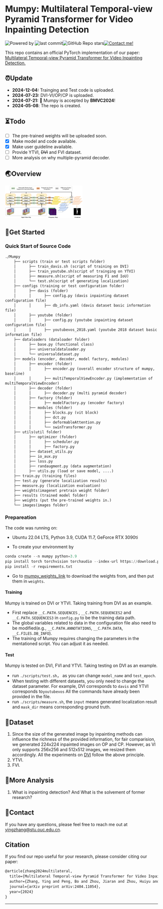 # Mumpy: Multilateral Temporal-view Pyramid Transformer for Video Inpainting Detection

![Powered by](https://img.shields.io/badge/Based_on-Pytorch-blue?logo=pytorch) ![last commit](https://img.shields.io/github/last-commit/yuxiaoxiangyong/Mumpy)![GitHub Repo stars](https://img.shields.io/github/stars/yuxiaoxiangyong/Mumpy)[![Contact me!](https://img.shields.io/badge/Official%20-Yes-1abc9c.svg)](https://GitHub.com/yuxiaoxiangyong)

This repo contains an official PyTorch implementation of our paper: [Multilateral Temporal-view Pyramid Transformer for Video Inpainting Detection.](https://arxiv.org/abs/2404.11054)

## ⏰Update
- **2024-12-04:** Trainging and Test code is uploaded.
- **2024-07-23:** DVI-VI/OP/CP is uploaded.
- **2024-07-21:** 📢 Mumpy is accepted by **BMVC2024**!
- **2024-05-08**: The repo is created.

## ⏳Todo
- [ ] The pre-trained weights will be uploaded soon.
- [x] Make model and code available.
- [x] Make user guideline available.
- [ ] Provide YTVI, ~~DVI~~ and FVI dataset.
- [ ] More analysis on why multiple-pyramid decoder.

## 🌏Overview

<img src=".\images\overview.png" style="zoom: 25%;" />

## 🌄Get Started


### Quick Start of Source Code

```
./Mumpy
    ├── scripts (train or test scripts folder)
    │      ├── train_davis.sh (script of training on DVI)
    │      ├── train_youtube.sh(script of trainging on YTVI)
    │      ├── measure.sh(script of measuring F1 and IoU)
    │      └── test.sh(script of generating localization)
    ├── configs (training or test configuration folder)
    │      ├── davis (folder)
    │      │      ├── config.py (davis inpainting dataset configuration file)
    │      │      ├── db_info.yaml (davis dataset basic information file)	    
    │      ├── youtube (folder)
    │      │      ├── config.py (youtube inpainting dataset configuration file)
    │      │      ├── youtubevos_2018.yaml (youtube 2018 dataset basic information file)
    ├── dataloaders (dataloader folder)
    │      ├── base.py (functional class)
    │      ├── universaldataloader.py
    │      └── universaldataset.py
    ├── models (encoder, decoder, model factory, modules)
    │      ├── encoder (folder)
    │      │      ├── encoder.py (overall encoder structure of mumpy, baseline)
    │      │      ├── multiTemporalViewEncoder.py (implementation of multiTemporalViewEncoder)	    
    │      ├── decoder (folder)
    │      │      ├── decoder.py (multi pyramid decoder)
    │      ├── factory (folder)
    │      │      ├── modelFactory.py (encoder factory) 
    │      ├── modules (folder)
    │      │      ├── blocks.py (vit block) 
    │      │      ├── dct.py  
    │      │      ├── deformableAttention.py  
    │      │      └── swinTransformer.py
    ├── utils(util folder)
    │      ├── optimizer (folder)
    │      │      ├── scheduler.py 
    │      │      ├── factory.py	    
    │      ├── dataset_utils.py 
    │      ├── io_aux.py 
    │      ├── loss.py 
    │      ├── randaugment.py (data augmentation) 
    │      ├── utils.py (load or save model, ....)
    ├── train.py (training files)
    ├── test.py (generate localization results)
    ├── measure.py (localization evaluation)
    ├── weights(imagenet pretrain weight folder)
    ├── results (trained model folder)
    ├── weights (put the pre-trained weights in.)
    └── images(images folder)
```

### Prepareation

The code was running on:

* Ubuntu 22.04 LTS, Python 3.9,  CUDA 11.7, GeForce RTX 3090ti

- To create your environment by

```python
conda create --n mumpy python=3.9
pip install torch torchvision torchaudio --index-url https://download.pytorch.org/whl/cu117
pip install -r requirements.txt
```

- Go to [mumpy_weights_link]() to download the weights from, and then put them in `weights`.

#### Training

Mumpy is trained on DVI or YTVI. Taking training from DVI as an example.

- First replace `__C.PATH.SEQUENCES` , `__C.PATH.SEQUENCES2` and  `__C.PATH.SEQUENCES3` in `config.py` to be the training data path.
- The global variables related to data in the configuration file also need to be modified(e.g., `__C.PATH.ANNOTATIONS`, `__C.PATH.DATA`, `__C.FILES.DB_INFO`).
- The training of Mumpy requires changing the parameters in the mentationed script. You can adjust it as needed.

#### Test

Mumpy is tested on DVI, FVI and YTVI. Taking testing on DVI as an example.

- run `./scripts/test.sh`， as you can change `model_name` and `test_epoch`.
- When testing with different datasets, you only need to change the dataset parameter. For example, DVI corresponds to `davis`  and YTVI corresponds to`youtubevos` All the commands have already been provided in the file.
- run `./scripts/measure.sh`, the `input` means generated localization result and `mask_dir` means corresponding ground truth.


## 📑Dataset

1. Since the size of the generated image by inpainting methods can influence the richness of the provided information, for fair comparision, we generated 224x224 inpainted images on OP and CP. However, as VI only supports 256x256 and 512x512 images, we resized them accordingly. All the experiments on [DVI](https://drive.google.com/file/d/1bEtMe4lGwKhIjT9CYEfCyBohxU-DrGOj/view?usp=drive_link) follow the above principle.
2. YTVI.
3. FVI.

## 💬More Analysis

1. What is inpainting detection? And What is the solvement of former research?

## 📧Contact

If you have any questions, please feel free to reach me out at yingzhang@stu.ouc.edu.cn.

## Citation

If you find our repo useful for your research, please consider citing our paper:

```latex
@article{zhang2024multilateral,
  title={Multilateral Temporal-view Pyramid Transformer for Video Inpainting Detection},
  author={Zhang, Ying and Peng, Bo and Zhou, Jiaran and Zhou, Huiyu and Dong, Junyu and Li, Yuezun},
  journal={arXiv preprint arXiv:2404.11054},
  year={2024}
}
```

---
